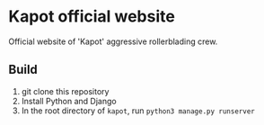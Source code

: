 # Kapot official website

Official website of 'Kapot' aggressive rollerblading crew.

## Build

1. git clone this repository
2. Install Python and Django
5. In the root directory of `kapot`, run `python3 manage.py runserver`
